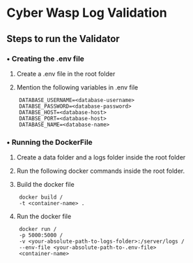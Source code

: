 # Cyber Wasp Log Validation

## Steps to run the Validator

### • Creating the .env file

1. Create a .env file in the root folder

2. Mention the following variables in .env file

```
    DATABASE_USERNAME=<database-username>
    DATABSE_PASSWORD=<database-password>
    DATABSE_HOST=<database-host>
    DATABSE_PORT=<database-host>
    DATABASE_NAME=<database-name>
```

### • Running the DockerFile
1. Create a data folder and a logs folder inside the root folder

2. Run the following docker commands inside the root folder.

3. Build the docker file 

```  
    docker build /
    -t <container-name> . 
```

4. Run the docker file 

```
    docker run /
    -p 5000:5000 /
    -v <your-absolute-path-to-logs-folder>:/server/logs /
    --env-file <your-absolute-path-to-.env-file>
    <container-name>
```

